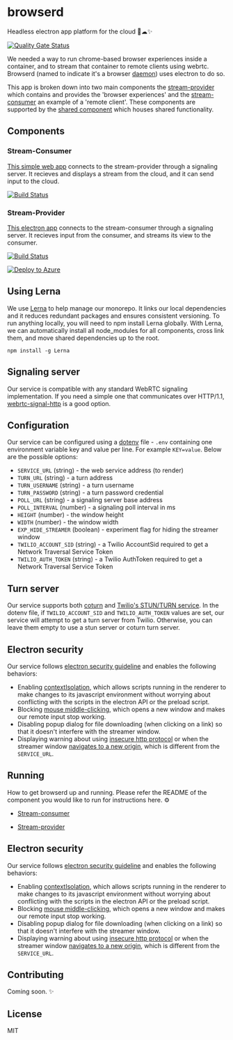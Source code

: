# browserd

Headless electron app platform for the cloud 🤕☁✨

[![Quality Gate Status](https://sonarcloud.io/api/project_badges/measure?project=bengreenier_browserd&metric=alert_status)](https://sonarcloud.io/dashboard?id=bengreenier_browserd)

We needed a way to run chrome-based browser experiences inside a container, and to stream that container to remote clients using webrtc.
Browserd (named to indicate it's a browser [daemon](https://en.wikipedia.org/wiki/Daemon_(computing))) uses electron to do so.

This app is broken down into two main components the [stream-provider](https://github.com/bengreenier/browserd/tree/repo-restructure/components/stream-provider) which contains and provides the 'browser experiences' and the [stream-consumer](https://github.com/bengreenier/browserd/tree/repo-restructure/components/stream-consumer) an example of a 'remote client'. These components are supported by the [shared component](https://github.com/bengreenier/browserd/tree/repo-restructure/components/shared) which houses shared functionality.

## Components

### Stream-Consumer

[This simple web app](https://github.com/bengreenier/browserd/tree/repo-restructure/components/stream-consumer) connects to the stream-provider through a signaling server. It recieves and displays a stream from the cloud, and it can send input to the cloud.

[![Build Status](https://dev.azure.com/bengreenier/browserd/_apis/build/status/shared?branchName=master)](https://dev.azure.com/bengreenier/browserd/_build/latest?definitionId=12&branchName=master)


### Stream-Provider

[This electron app](https://github.com/bengreenier/browserd/tree/repo-restructure/components/stream-provider) connects to the stream-consumer through a signaling server. It recieves input from the consumer, and streams its view to the consumer. 

[![Build Status](https://dev.azure.com/bengreenier/browserd/_apis/build/status/stream-provider?branchName=master)](https://dev.azure.com/bengreenier/browserd/_build/latest?definitionId=11&branchName=master)

[![Deploy to Azure](https://azuredeploy.net/deploybutton.png)](https://azuredeploy.net/?repo=https://github.com/bengreenier/browserd?ptmpl=parameters.components/stream-provider/azuredeploy.json)

## Using Lerna 
We use [Lerna](https://github.com/lerna/lerna) to help manage our monorepo. It links our local dependencies and it reduces redundant packages and ensures consistent versioning. To run anything locally, you will need to npm install Lerna globally. With Lerna, we can automatically install all node_modules for all components, cross link them, and move shared dependencies up to the root.
 
```
npm install -g Lerna
```

## Signaling server

Our service is compatible with any standard WebRTC signaling implementation. If you need a simple one that communicates over HTTP/1.1, [webrtc-signal-http](https://github.com/bengreenier/webrtc-signal-http) is a good option.

## Configuration

Our service can be configured using a [dotenv](https://www.npmjs.com/package/dotenv) file - `.env` containing one environment variable
key and value per line. For example `KEY=value`. Below are the possible options:

+ `SERVICE_URL` (string) - the web service address (to render)
+ `TURN_URL` (string) - a turn address
+ `TURN_USERNAME` (string) - a turn username
+ `TURN_PASSWORD` (string) - a turn password credential
+ `POLL_URL` (string) - a signaling server base address
+ `POLL_INTERVAL` (number) - a signaling poll interval in ms
+ `HEIGHT` (number) - the window height
+ `WIDTH` (number) - the window width
+ `EXP_HIDE_STREAMER` (boolean) - experiment flag for hiding the streamer window
+ `TWILIO_ACCOUNT_SID` (string) - a Twilio AccountSid required to get a Network Traversal Service Token
+ `TWILIO_AUTH_TOKEN` (string) - a Twilio AuthToken required to get a Network Traversal Service Token

## Turn server

Our service supports both [coturn](https://github.com/coturn/coturn) and [Twilio's STUN/TURN service](https://www.twilio.com/docs/stun-turn).
In the dotenv file, if `TWILIO_ACCOUNT_SID` and `TWILIO_AUTH_TOKEN` values are set, our service will attempt to get a turn server from Twilio. Otherwise, you can leave them empty to use a stun server or coturn turn server.

## Electron security

Our service follows [electron security guideline](https://electronjs.org/docs/tutorial/security) and enables the following behaviors:

+ Enabling [contextIsolation](https://electronjs.org/docs/tutorial/security#3-enable-context-isolation-for-remote-content), which allows scripts running in the renderer to make changes to its javascript environment without worrying about conflicting with the scripts in the electron API or the preload script.
+ Blocking [mouse middle-clicking](https://www.blackhat.com/docs/us-17/thursday/us-17-Carettoni-Electronegativity-A-Study-Of-Electron-Security-wp.pdf), which opens a new window and makes our remote input stop working.
+ Disabling popup dialog for file downloading (when clicking on a link) so that it doesn't interfere with the streamer window.
+ Displaying warning about using [insecure http protocol](https://electronjs.org/docs/tutorial/security#1-only-load-secure-content) or when the streamer window [navigates to a new origin](https://electronjs.org/docs/tutorial/security#12-disable-or-limit-navigation), which is different from the `SERVICE_URL`.

## Running

How to get browserd up and running. Please refer the README of the component you would like to run for instructions here. ⚙

* [Stream-consumer](https://github.com/bengreenier/browserd/tree/repo-restructure/components/stream-consumer)

* [Stream-provider](https://github.com/bengreenier/browserd/tree/repo-restructure/components/stream-provider)



## Electron security

Our service follows [electron security guideline](https://electronjs.org/docs/tutorial/security) and enables the following behaviors:

+ Enabling [contextIsolation](https://electronjs.org/docs/tutorial/security#3-enable-context-isolation-for-remote-content), which allows scripts running in the renderer to make changes to its javascript environment without worrying about conflicting with the scripts in the electron API or the preload script.
+ Blocking [mouse middle-clicking](https://www.blackhat.com/docs/us-17/thursday/us-17-Carettoni-Electronegativity-A-Study-Of-Electron-Security-wp.pdf), which opens a new window and makes our remote input stop working.
+ Disabling popup dialog for file downloading (when clicking on a link) so that it doesn't interfere with the streamer window.
+ Displaying warning about using [insecure http protocol](https://electronjs.org/docs/tutorial/security#1-only-load-secure-content) or when the streamer window [navigates to a new origin](https://electronjs.org/docs/tutorial/security#12-disable-or-limit-navigation), which is different from the `SERVICE_URL`.

## Contributing

Coming soon. ✨

## License

MIT
